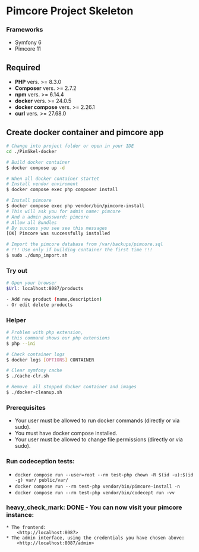 # Pimcore Project Skeleton 

### Frameworks
- Symfony 6
- Pimcore 11

## Required

- **PHP** vers. >= 8.3.0
- **Composer** vers. >= 2.7.2
- **npm** vers. >= 6.14.4
- **docker** vers. >= 24.0.5
- **docker compose** vers. >= 2.26.1
- **curl** vers. >= 27.68.0

## Create docker container and pimcore app
```bash
# Change into project folder or open in your IDE
cd ./PimSkel-docker

# Build docker container
$ docker compose up -d

# When all docker container startet
# Install vendor enviroment
$ docker compose exec php composer install

# Install pimcore
$ docker compose exec php vendor/bin/pimcore-install
# This will ask you for admin name: pimcore
# And a admin password: pimcore
# Allow all Bundles
# By success you see see this messages
[OK] Pimcore was successfully installed 

# Import the pimcore database from /var/backups/pimcore.sql
# !!! Use only if building container the first time !!!
$ sudo ./dump_import.sh

```

### Try out
```bash
# Open your browser 
$Url: localhost:8087/products

- Add new product (name,description)
- Or edit delete products
```

### Helper

```bash
# Problem with php extension, 
# this command shows our php extensions
$ php --ini

# Check container logs
$ docker logs [OPTIONS] CONTAINER

# Clear symfony cache
$ ./cache-clr.sh

# Remove  all stopped docker container and images
$ ./docker-cleanup.sh
```


### Prerequisites

* Your user must be allowed to run docker commands (directly or via sudo).
* You must have docker compose installed.
* Your user must be allowed to change file permissions (directly or via sudo).



### Run codeception tests:
   * `docker compose run --user=root --rm test-php chown -R $(id -u):$(id -g) var/ public/var/`
   * `docker compose run --rm test-php vendor/bin/pimcore-install -n`
   * `docker compose run --rm test-php vendor/bin/codecept run -vv`

### heavy_check_mark: DONE - You can now visit your pimcore instance:
    * The frontend: 
        <http://localhost:8087>
    * The admin interface, using the credentials you have chosen above:
        <http://localhost:8087/admin>


